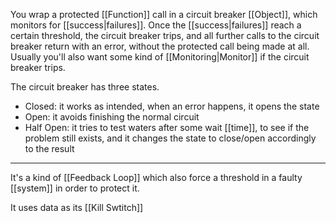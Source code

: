 You wrap a protected [[Function]] call in a circuit breaker [[Object]], which monitors for [[success|failures]]. Once the [[success|failures]] reach a certain threshold, the circuit breaker trips, and all further calls to the circuit breaker return with an error, without the protected call being made at all. Usually you'll also want some kind of [[Monitoring|Monitor]] if the circuit breaker trips.

The circuit breaker has three states.

- Closed: it works as intended, when an error happens, it opens the state
- Open: it avoids finishing the normal circuit
- Half Open: it tries to test waters after some wait [[time]], to see if the problem still exists, and it changes the state to close/open accordingly to the result

---

It's a kind of [[Feedback Loop]] which also force a threshold in a faulty [[system]] in order to protect it.

It uses data as its [[Kill Swtitch]]
